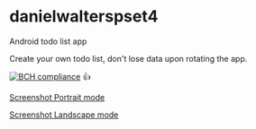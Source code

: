 # danielwalterspset4
Android todo list app

Create your own todo list, don't lose data upon rotating the app.

[![BCH compliance](https://bettercodehub.com/edge/badge/Danprog/danielwalterspset4?branch=master)](https://bettercodehub.com/)
:+1:

[Screenshot Portrait mode](https://github.com/Danprog/danielwalterspset4/blob/master/doc/Todo%20app%20portrait.PNG?raw=true)

[Screenshot Landscape mode](https://github.com/Danprog/danielwalterspset4/blob/master/doc/Todo%20app%20landscape.PNG?raw=true)
